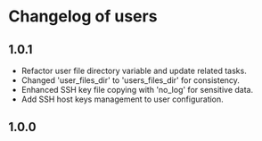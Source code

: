 # Changelog of users

## 1.0.1

- Refactor user file directory variable and update related tasks. 
- Changed 'user_files_dir' to 'users_files_dir' for consistency. 
- Enhanced SSH key file copying with 'no_log' for sensitive data.
- Add SSH host keys management to user configuration.

## 1.0.0
